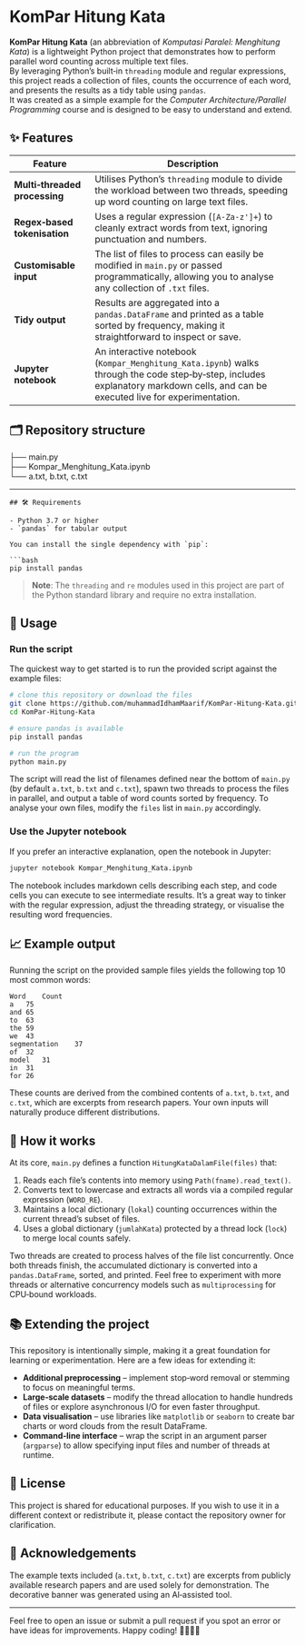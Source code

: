 # KomPar Hitung Kata

**KomPar Hitung Kata** (an abbreviation of *Komputasi Paralel: Menghitung Kata*) is a lightweight Python project that demonstrates how to perform parallel word counting across multiple text files.  
By leveraging Python’s built‑in `threading` module and regular expressions, this project reads a collection of files, counts the occurrence of each word, and presents the results as a tidy table using `pandas`.  
It was created as a simple example for the *Computer Architecture/Parallel Programming* course and is designed to be easy to understand and extend.

## ✨ Features

| Feature | Description |
| --- | --- |
| **Multi‑threaded processing** | Utilises Python’s `threading` module to divide the workload between two threads, speeding up word counting on large text files. |
| **Regex‑based tokenisation** | Uses a regular expression (`[A‑Za‑z']+`) to cleanly extract words from text, ignoring punctuation and numbers. |
| **Customisable input** | The list of files to process can easily be modified in `main.py` or passed programmatically, allowing you to analyse any collection of `.txt` files. |
| **Tidy output** | Results are aggregated into a `pandas.DataFrame` and printed as a table sorted by frequency, making it straightforward to inspect or save. |
| **Jupyter notebook** | An interactive notebook (`Kompar_Menghitung_Kata.ipynb`) walks through the code step‑by‑step, includes explanatory markdown cells, and can be executed live for experimentation. |

## 🗂️ Repository structure

├── main.py                   
├── Kompar_Menghitung_Kata.ipynb  
└── a.txt, b.txt, c.txt       

---

````
## 🛠️ Requirements

- Python 3.7 or higher
- `pandas` for tabular output

You can install the single dependency with `pip`:

```bash
pip install pandas
````

> **Note**: The `threading` and `re` modules used in this project are part of the Python standard library and require no extra installation.

## 🚀 Usage

### Run the script

The quickest way to get started is to run the provided script against the example files:

```bash
# clone this repository or download the files
git clone https://github.com/muhammadIdhamMaarif/KomPar-Hitung-Kata.git
cd KomPar-Hitung-Kata

# ensure pandas is available
pip install pandas

# run the program
python main.py
```

The script will read the list of filenames defined near the bottom of `main.py` (by default `a.txt`, `b.txt` and `c.txt`), spawn two threads to process the files in parallel, and output a table of word counts sorted by frequency.
To analyse your own files, modify the `files` list in `main.py` accordingly.

### Use the Jupyter notebook

If you prefer an interactive explanation, open the notebook in Jupyter:

```bash
jupyter notebook Kompar_Menghitung_Kata.ipynb
```

The notebook includes markdown cells describing each step, and code cells you can execute to see intermediate results. It’s a great way to tinker with the regular expression, adjust the threading strategy, or visualise the resulting word frequencies.

## 📈 Example output

Running the script on the provided sample files yields the following top 10 most common words:

```text
Word	Count
a	75
and	65
to	63
the	59
we	43
segmentation	37
of	32
model	31
in	31
for	26
```

These counts are derived from the combined contents of `a.txt`, `b.txt`, and `c.txt`, which are excerpts from research papers.
Your own inputs will naturally produce different distributions.

## 🧠 How it works

At its core, `main.py` defines a function `HitungKataDalamFile(files)` that:

1. Reads each file’s contents into memory using `Path(fname).read_text()`.
2. Converts text to lowercase and extracts all words via a compiled regular expression (`WORD_RE`).
3. Maintains a local dictionary (`lokal`) counting occurrences within the current thread’s subset of files.
4. Uses a global dictionary (`jumlahKata`) protected by a thread lock (`lock`) to merge local counts safely.

Two threads are created to process halves of the file list concurrently. Once both threads finish, the accumulated dictionary is converted into a `pandas.DataFrame`, sorted, and printed.
Feel free to experiment with more threads or alternative concurrency models such as `multiprocessing` for CPU‑bound workloads.

## 📚 Extending the project

This repository is intentionally simple, making it a great foundation for learning or experimentation. Here are a few ideas for extending it:

* **Additional preprocessing** – implement stop‑word removal or stemming to focus on meaningful terms.
* **Large‑scale datasets** – modify the thread allocation to handle hundreds of files or explore asynchronous I/O for even faster throughput.
* **Data visualisation** – use libraries like `matplotlib` or `seaborn` to create bar charts or word clouds from the result DataFrame.
* **Command‑line interface** – wrap the script in an argument parser (`argparse`) to allow specifying input files and number of threads at runtime.

## 📜 License

This project is shared for educational purposes. If you wish to use it in a different context or redistribute it, please contact the repository owner for clarification.

## 🙏 Acknowledgements

The example texts included (`a.txt`, `b.txt`, `c.txt`) are excerpts from publicly available research papers and are used solely for demonstration.
The decorative banner was generated using an AI‑assisted tool.

---

Feel free to open an issue or submit a pull request if you spot an error or have ideas for improvements. Happy coding! 👩‍💻👨‍💻

